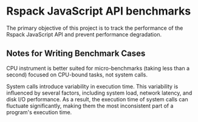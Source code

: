 # Rspack JavaScript API benchmarks

The primary objective of this project is to track the performance of the Rspack JavaScript API and prevent performance degradation.

## Notes for Writing Benchmark Cases

CPU instrument is better suited for micro-benchmarks (taking less than a second) focused on CPU-bound tasks, not system calls.

System calls introduce variability in execution time. This variability is influenced by several factors, including system load, network latency, and disk I/O performance. As a result, the execution time of system calls can fluctuate significantly, making them the most inconsistent part of a program's execution time.
